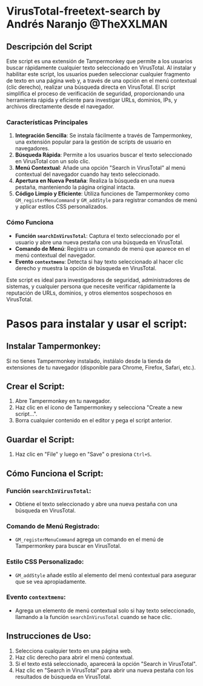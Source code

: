 # VirusTotal-freetext-search by Andrés Naranjo @TheXXLMAN
## Descripción del Script

Este script es una extensión de Tampermonkey que permite a los usuarios buscar rápidamente cualquier texto seleccionado en VirusTotal. Al instalar y habilitar este script, los usuarios pueden seleccionar cualquier fragmento de texto en una página web y, a través de una opción en el menú contextual (clic derecho), realizar una búsqueda directa en VirusTotal. El script simplifica el proceso de verificación de seguridad, proporcionando una herramienta rápida y eficiente para investigar URLs, dominios, IPs, y archivos directamente desde el navegador.

### Características Principales

1. **Integración Sencilla**: Se instala fácilmente a través de Tampermonkey, una extensión popular para la gestión de scripts de usuario en navegadores.
2. **Búsqueda Rápida**: Permite a los usuarios buscar el texto seleccionado en VirusTotal con un solo clic.
3. **Menú Contextual**: Añade una opción "Search in VirusTotal" al menú contextual del navegador cuando hay texto seleccionado.
4. **Apertura en Nueva Pestaña**: Realiza la búsqueda en una nueva pestaña, manteniendo la página original intacta.
5. **Código Limpio y Eficiente**: Utiliza funciones de Tampermonkey como `GM_registerMenuCommand` y `GM_addStyle` para registrar comandos de menú y aplicar estilos CSS personalizados.

### Cómo Funciona

- **Función `searchInVirusTotal`**: Captura el texto seleccionado por el usuario y abre una nueva pestaña con una búsqueda en VirusTotal.
- **Comando de Menú**: Registra un comando de menú que aparece en el menú contextual del navegador.
- **Evento `contextmenu`**: Detecta si hay texto seleccionado al hacer clic derecho y muestra la opción de búsqueda en VirusTotal.

Este script es ideal para investigadores de seguridad, administradores de sistemas, y cualquier persona que necesite verificar rápidamente la reputación de URLs, dominios, y otros elementos sospechosos en VirusTotal.


# Pasos para instalar y usar el script:

## Instalar Tampermonkey:

Si no tienes Tampermonkey instalado, instálalo desde la tienda de extensiones de tu navegador (disponible para Chrome, Firefox, Safari, etc.).

## Crear el Script:

1. Abre Tampermonkey en tu navegador.
2. Haz clic en el ícono de Tampermonkey y selecciona "Create a new script...".
3. Borra cualquier contenido en el editor y pega el script anterior.

## Guardar el Script:

1. Haz clic en "File" y luego en "Save" o presiona `Ctrl+S`.

## Cómo Funciona el Script:

### Función `searchInVirusTotal`:

- Obtiene el texto seleccionado y abre una nueva pestaña con una búsqueda en VirusTotal.

### Comando de Menú Registrado:

- `GM_registerMenuCommand` agrega un comando en el menú de Tampermonkey para buscar en VirusTotal.

### Estilo CSS Personalizado:

- `GM_addStyle` añade estilo al elemento del menú contextual para asegurar que se vea apropiadamente.

### Evento `contextmenu`:

- Agrega un elemento de menú contextual solo si hay texto seleccionado, llamando a la función `searchInVirusTotal` cuando se hace clic.

## Instrucciones de Uso:

1. Selecciona cualquier texto en una página web.
2. Haz clic derecho para abrir el menú contextual.
3. Si el texto está seleccionado, aparecerá la opción "Search in VirusTotal".
4. Haz clic en "Search in VirusTotal" para abrir una nueva pestaña con los resultados de búsqueda en VirusTotal.
